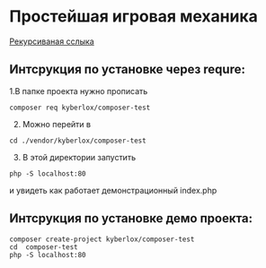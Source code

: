 # Простейшая игровая механика

<a href= "https://packagist.org/packages/kyberlox/composer-test">Рекурсиваная сслыка</a>

## Интсрукция по установке через requre:

1.В папке проекта нужно прописать

```console
composer req kyberlox/composer-test
```

2. Можно перейти в

```console
cd ./vendor/kyberlox/composer-test
```
3. В этой директории запустить

```console
php -S localhost:80
```

и увидеть как работает демонстрационный index.php



## Интсрукция по установке демо проекта:

```console
composer create-project kyberlox/composer-test
cd  composer-test
php -S localhost:80
```